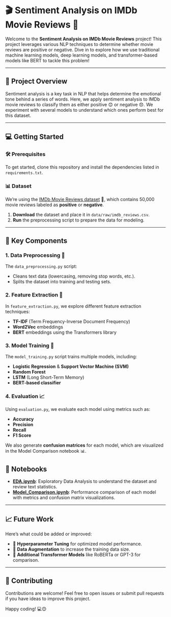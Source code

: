# 🎬 Sentiment Analysis on IMDb Movie Reviews 🎥

Welcome to the **Sentiment Analysis on IMDb Movie Reviews** project! This project leverages various NLP techniques to determine whether movie reviews are positive or negative. Dive in to explore how we use traditional machine learning models, deep learning models, and transformer-based models like BERT to tackle this problem!

---

## 📌 Project Overview

Sentiment analysis is a key task in NLP that helps determine the emotional tone behind a series of words. Here, we apply sentiment analysis to IMDb movie reviews to classify them as either positive 😊 or negative 😞. We experiment with several models to understand which ones perform best for this dataset.


---

## 💻 Getting Started

### 🛠️ Prerequisites

To get started, clone this repository and install the dependencies listed in `requirements.txt`.

### 📊 Dataset

We’re using the [IMDb Movie Reviews dataset](https://ai.stanford.edu/~amaas/data/sentiment/) 📁, which contains 50,000 movie reviews labeled as **positive** or **negative**. 

1. **Download** the dataset and place it in `data/raw/imdb_reviews.csv`.
2. **Run** the preprocessing script to prepare the data for modeling.

---

## 🚀 Key Components

### 1. **Data Preprocessing** 🧹

The `data_preprocessing.py` script:
- Cleans text data (lowercasing, removing stop words, etc.).
- Splits the dataset into training and testing sets.
  
### 2. **Feature Extraction** 🧬

In `feature_extraction.py`, we explore different feature extraction techniques:
- **TF-IDF** (Term Frequency-Inverse Document Frequency)
- **Word2Vec** embeddings
- **BERT** embeddings using the Transformers library

### 3. **Model Training** 🧠

The `model_training.py` script trains multiple models, including:
- **Logistic Regression** & **Support Vector Machine (SVM)**
- **Random Forest**
- **LSTM** (Long Short-Term Memory)
- **BERT-based classifier**

### 4. **Evaluation** 📈

Using `evaluation.py`, we evaluate each model using metrics such as:
- **Accuracy**
- **Precision**
- **Recall**
- **F1 Score**

We also generate **confusion matrices** for each model, which are visualized in the Model Comparison notebook 📊.


## 📘 Notebooks

- **[EDA.ipynb](notebooks/EDA.ipynb)**: Exploratory Data Analysis to understand the dataset and review text statistics.
- **[Model_Comparison.ipynb](notebooks/Model_Comparison.ipynb)**: Performance comparison of each model with metrics and confusion matrix visualizations.

---

## 📈 Future Work

Here’s what could be added or improved:
- 🧩 **Hyperparameter Tuning** for optimized model performance.
- 🚀 **Data Augmentation** to increase the training data size.
- 🤖 **Additional Transformer Models** like RoBERTa or GPT-3 for comparison.

---

## 🤝 Contributing

Contributions are welcome! Feel free to open issues or submit pull requests if you have ideas to improve this project.

Happy coding! 💻😊
